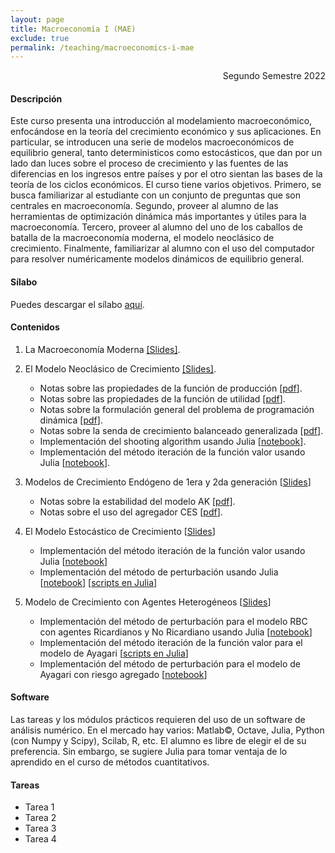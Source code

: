 ```yaml
---
layout: page
title: Macroeconomía I (MAE)
exclude: true
permalink: /teaching/macroeconomics-i-mae
---
```


<div style="text-align: right"> Segundo Semestre 2022 </div>

#### Descripción

Este curso presenta una introducción al modelamiento macroeconómico, enfocándose en la teoría del crecimiento económico y sus aplicaciones. En particular, se introducen una serie de modelos macroeconómicos de equilibrio general, tanto deterministicos como estocásticos, que dan por un lado dan luces sobre el proceso de crecimiento y las fuentes de las diferencias en los ingresos entre países y por el otro sientan las bases de la teoría de los ciclos económicos. El curso tiene varios objetivos. Primero, se busca familiarizar al estudiante con un conjunto de preguntas que son centrales en macroeconomía. Segundo, proveer al alumno de las herramientas de optimización dinámica más importantes y útiles para la macroeconomía. Tercero, proveer al alumno del uno de los caballos de batalla de la macroeconomía moderna, el modelo neoclásico de crecimiento. Finalmente, familiarizar al alumno con el uso del computador para resolver numéricamente modelos dinámicos de equilibrio general.

#### Sílabo

Puedes descargar el sílabo [aquí](https://www.dropbox.com/s/9wsju1jtq0w4v9c/Silabo%20Macro%20I%202022.pdf?raw=1).

#### Contenidos

1. La Macroeconomía Moderna [[Slides]](https://www.dropbox.com/s/dt8sr8ahn54zgez/1_La_Macro_Moderna.pdf?raw=1).
   
2. El Modelo Neoclásico de Crecimiento [[Slides]](https://www.dropbox.com/s/7bx1546kbv0aefe/2_El_Modelo_Neoclasico_de_Crecimiento_v2.pdf?raw=1).
   - Notas sobre las propiedades de la función de producción [[pdf](https://www.dropbox.com/s/7sv4735ytsgqaiw/H1_Funcion_Produccion.pdf?raw=1)].
   - Notas sobre las propiedades de la función de utilidad [[pdf](https://www.dropbox.com/s/dgsgt5aq2j6ldev/H2_Funcion_Utilidad.pdf?raw=1)].
   - Notas sobre la formulación general del problema de programación dinámica [[pdf](https://www.dropbox.com/s/ornulzbc9keguor/H3_Programacion_Dinamica.pdf?raw=1)].
   - Notas sobre la senda de crecimiento balanceado generalizada [[pdf](https://www.dropbox.com/s/ew5d7lm3fecrcah/H4_Senda_Crecimiendo_Balanceado_Generalizada.pdf?raw=1)].
   - Implementación del shooting algorithm usando Julia [[notebook](https://mybinder.org/v2/gh/mauriciotejada/macroeconomics_I/master?filepath=El%20Modelo%20Neoclasico%20SA.ipynb)].
   - Implementación del método iteración de la función valor usando Julia [[notebook](https://mybinder.org/v2/gh/mauriciotejada/macroeconomics_I/master?filepath=El%20Modelo%20Neoclasico%20PD.ipynb)].  

3. Modelos de Crecimiento Endógeno de 1era y 2da generación [[Slides](https://www.dropbox.com/s/8vzozof8qsupfu2/3_Modelos_de_Crecimiento_Endogeno_v2.pdf?raw=1)]
   - Notas sobre la estabilidad del modelo AK [[pdf](https://www.dropbox.com/s/irknyc5v1qgp4nb/H5_Estabilidad_Modelo_AK.pdf?raw=1)].
   - Notas sobre el uso del agregador CES [[pdf](https://www.dropbox.com/s/j91b24u4hapbstl/H6_Agregadores_CES.pdf?raw=1)].

4. El Modelo Estocástico de Crecimiento [[Slides](https://www.dropbox.com/s/lmdrey0wghnve1m/4_Modelo_Estocasticos_de_Crecimiento.pdf?raw=1)]
   - Implementación del método iteración de la función valor usando Julia [[notebook](https://mybinder.org/v2/gh/mauriciotejada/macroeconomics_I/HEAD?labpath=El%20Modelo%20Estocastico%20PD.ipynb)]
   - Implementación del método de perturbación usando Julia [[notebook](https://mybinder.org/v2/gh/mauriciotejada/macroeconomics_I/HEAD?labpath=El_Modelo_RBC.ipynb)] [[scripts en Julia](https://www.dropbox.com/s/qg42ty3ple9powo/RBC%20model.zip?dl=1)]
   
5. Modelo de Crecimiento con Agentes Heterogéneos [[Slides](https://www.dropbox.com/s/wst8omc67fkvxg6/5_Modelos_de_Crecimiento_con_Agentes_Heterogeneos.pdf?raw=1)]
   - Implementación del método de perturbación para el modelo RBC con agentes Ricardianos y No Ricardiano usando Julia [[notebook](https://mybinder.org/v2/gh/mauriciotejada/macroeconomics_I/HEAD?labpath=El_Modelo_RBC_Agentes_Ricardianos.ipynb)]
   - Implementación del método iteración de la función valor para el modelo de Ayagari [[scripts en Julia](https://www.dropbox.com/s/a1alt9f7d3cnenx/Modelo_de_Ayagari_Julia.jl?dl=1)]
   - Implementación del método de perturbación para el modelo de Ayagari con riesgo agregado [[notebook](https://mybinder.org/v2/gh/mauriciotejada/macroeconomics_I/HEAD?labpath=Modelo_Neoclasico_AH_Riesgo_Agregado.ipynb)]

#### Software

Las tareas y los módulos prácticos requieren del uso de un software de análisis numérico. En el mercado hay varios: Matlab©, Octave, Julia, Python (con Numpy y Scipy), Scilab, R, etc. El alumno es libre de elegir el de su preferencia. Sin embargo, se sugiere Julia para tomar ventaja de lo aprendido en el curso de métodos cuantitativos.

#### Tareas

- Tarea 1 
- Tarea 2
- Tarea 3
- Tarea 4